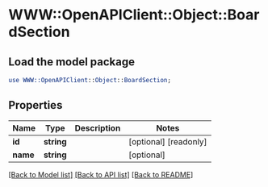 # WWW::OpenAPIClient::Object::BoardSection

## Load the model package
```perl
use WWW::OpenAPIClient::Object::BoardSection;
```

## Properties
Name | Type | Description | Notes
------------ | ------------- | ------------- | -------------
**id** | **string** |  | [optional] [readonly] 
**name** | **string** |  | [optional] 

[[Back to Model list]](../README.md#documentation-for-models) [[Back to API list]](../README.md#documentation-for-api-endpoints) [[Back to README]](../README.md)


